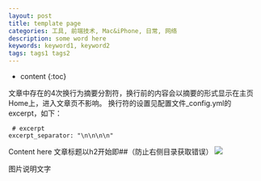 ```yaml
---
layout: post
title: template page
categories: 工具, 前端技术, Mac&iPhone, 日常, 网络
description: some word here
keywords: keyword1, keyword2
tags: tags1 tags2
---
```

* content
{:toc}
<div class="postImg" style="background-image:url(https://likonion-1254082995.cos.ap-chengdu.myqcloud.com/media/)"></div>
文章中存在的4次换行为摘要分割符，换行前的内容会以摘要的形式显示在主页Home上，进入文章页不影响。
换行符的设置见配置文件_config.yml的 excerpt，如下：

```
 # excerpt
excerpt_separator: "\n\n\n\n"
```



Content here
文章标题以h2开始即##（防止右侧目录获取错误）
![](https://likonion-1254082995.cos.ap-chengdu.myqcloud.com/media/500_wKgFVVouJNqActSbAAT4kOIJ6RM247.jpg-width_700)
<p class="img-instructions">图片说明文字</p>


